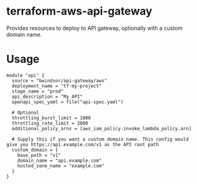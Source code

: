 # terraform-aws-api-gateway
Provides resources to deploy to API gateway, optionally with a custom domain name.

# Usage
```hcl-terraform
module "api" {
  source = "bwindsor/api-gateway/aws"
  deployment_name = "tf-my-project"
  stage_name = "prod"
  api_description = "My API"
  openapi_spec_yaml = file("api-spec.yaml")

  # Optional
  throttling_burst_limit = 1000
  throttling_rate_limit = 2000
  additional_policy_arns = [aws_iam_policy.invoke_lambda_policy.arn]
  
  # Supply this if you want a custom domain name. This config would give you https://api.example.com/v1 as the API root path
  custom_domain = {
    base_path = "v1"
    domain_name = "api.example.com"
    hosted_zone_name = "example.com"
  }
}
```
